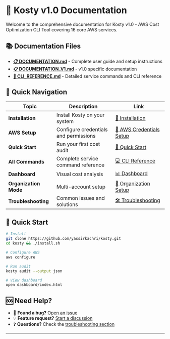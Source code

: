 # 📖 Kosty v1.0 Documentation

Welcome to the comprehensive documentation for Kosty v1.0 - AWS Cost Optimization CLI Tool covering 16 core AWS services.

## 📚 Documentation Files

- **[📋 DOCUMENTATION.md](DOCUMENTATION.md)** - Complete user guide and setup instructions
- **[📋 DOCUMENTATION_V1.md](DOCUMENTATION_V1.md)** - v1.0 specific documentation
- **[🔧 CLI_REFERENCE.md](CLI_REFERENCE.md)** - Detailed service commands and CLI reference

## 🎯 Quick Navigation

| Topic | Description | Link |
|-------|-------------|------|
| **Installation** | Install Kosty on your system | [📖 Installation](DOCUMENTATION.md#installation) |
| **AWS Setup** | Configure credentials and permissions | [🔧 AWS Credentials Setup](DOCUMENTATION.md#aws-credentials-setup) |
| **Quick Start** | Run your first cost audit | [🚀 Quick Start](DOCUMENTATION.md#quick-start) |
| **All Commands** | Complete service command reference | [💻 CLI Reference](CLI_REFERENCE.md) |
| **Dashboard** | Visual cost analysis | [📊 Dashboard](DOCUMENTATION.md#visual-dashboard) |
| **Organization Mode** | Multi-account setup | [🏢 Organization Setup](DOCUMENTATION.md#aws-credentials-setup) |
| **Troubleshooting** | Common issues and solutions | [🛠️ Troubleshooting](DOCUMENTATION.md#troubleshooting) |

## 🚀 Quick Start

```bash
# Install
git clone https://github.com/yassirkachri/kosty.git
cd kosty && ./install.sh

# Configure AWS
aws configure

# Run audit
kosty audit --output json

# View dashboard
open dashboard/index.html
```

## 🆘 Need Help?

- 🐛 **Found a bug?** [Open an issue](https://github.com/yassirkachri/kosty/issues)
- 💡 **Feature request?** [Start a discussion](https://github.com/yassirkachri/kosty/discussions)
- ❓ **Questions?** Check the [troubleshooting section](DOCUMENTATION.md#troubleshooting)

---

